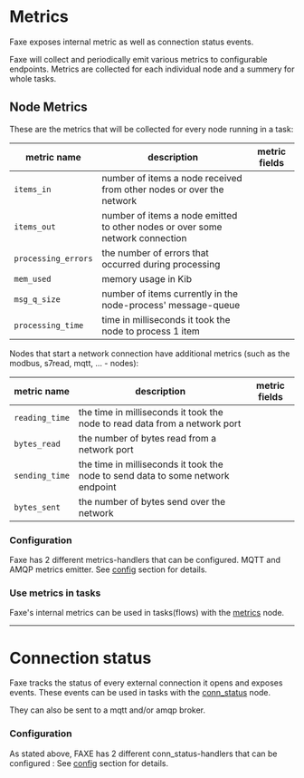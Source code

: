 # Metrics

Faxe exposes internal metric as well as connection status events.

Faxe will collect and periodically emit various metrics to configurable endpoints.
Metrics are collected for each individual node and a summery for whole tasks.

## Node Metrics

These are the metrics that will be collected for every node running in a task:

metric name | description | metric fields
------------|-------------|---------------
`items_in`    | number of items a node received from other nodes or over the network | 
`items_out`   | number of items a node emitted to other nodes or over some network connection
`processing_errors`| the number of errors that occurred during processing |
`mem_used`    | memory usage in Kib |
`msg_q_size`  | number of items currently in the node-process' message-queue |
`processing_time`| time in milliseconds it took the node to process 1 item|

Nodes that start a network connection have additional metrics 
(such as the modbus, s7read, mqtt, ... - nodes): 

metric name | description | metric fields
------------|-------------|---------------
`reading_time`|the time in milliseconds it took the node to read data from a network port|
`bytes_read`  |the number of bytes read from a network port |
`sending_time`|the time in milliseconds it took the node to send data to some network endpoint|
`bytes_sent`  |the number of bytes send over the network
 

### Configuration

Faxe has 2 different metrics-handlers that can be configured.
MQTT and AMQP metrics emitter. See [config](configuration.md) section for details.

### Use metrics in tasks

Faxe's internal metrics can be used in tasks(flows) with the [metrics](nodes/metrics.md) node.

---------------------------------------
# Connection status

Faxe tracks the status of every external connection it opens and exposes events.
These events can be used in tasks with the [conn_status](nodes/conn_status.md) node.

They can also be sent to a mqtt and/or amqp broker. 
 
### Configuration

As stated above, FAXE has 2 different conn_status-handlers that can be configured :
See [config](configuration.md) section for details.